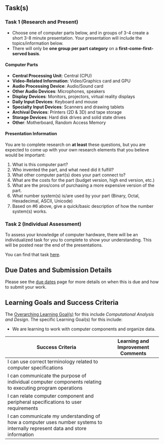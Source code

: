 ## Task(s)

### Task 1 (Research and Present)

* Choose one of computer parts below, and in groups of 3-4 create a short 3-8 minute presentation.  Your presentation will include the topics/information below.
* There will only be **one group per part category** on a **first-come-first-served basis**.

#### Computer Parts

* **Central Processing Unit**: Central (CPU)
* **Video-Related Information**: Video/Graphics card and GPU
* **Audio Processing Device**: Audio/Sound card
* **Other Audio Devices**: Microphones, speakers
* **Display Devices**: Monitors, projectors, virtual reality displays
* **Daily Input Devices**: Keyboard and mouse
* **Specialty Input Devices**: Scanners and drawing tablets
* **Archival Devices**: Printers (2D & 3D) and tape storage
* **Storage Devices**: Hard disk drives and solid state drives
* **Other**: Motherboard, Random Access Memory

#### Presentation Information

You are to complete research on **at least** these questions, but you are expected to come up with your own research elements that you believe would be important:

1. What is this computer part?
2. Who invented the part, and what need did it fulfill?
3. What other computer part(s) does your part connect to?
4. What are the costs for the part (budget version, high end version, etc.)
5. What are the pros/cons of purchasing a more expensive version of the part.
6. What number system(s) is/are used by your part (Binary, Octal, Hexadecimal, ASCII, Unicode)
7. Based on #6 above, give a quick/basic description of how the number system(s) works.


### Task 2 (Individual Assessment)

To assess your knowledge of computer hardware, there will be an individualized task for you to complete to show your understanding.  This will be posted near the end of the presentations.

You can find that task [here](./Computer-Hardware-P2).

## Due Dates and Submission Details

Please see the [due dates](./Due-Dates-and-Submission-Details) page for more details on when this is due and how to submit your work.

## Learning Goals and Success Criteria

The [Overarching Learning Goal(s)](./images/ICS3U.jpg) for this include _Computational Analysis and Design_.
The specific Learning Goal(s) for this include:
  * We are learning to work with computer components and organize data. 

| Success Criteria  | Learning and Improvement Comments |
| ----------- | ------- |
| I can use correct terminology related to computer specifications | |
| I can communicate the purpose of individual computer components relating to executing program operations | |
| I can relate computer component and peripheral specifications to user requirements | |
| I can communicate my understanding of how a computer uses number systems to internally represent data and store information | |